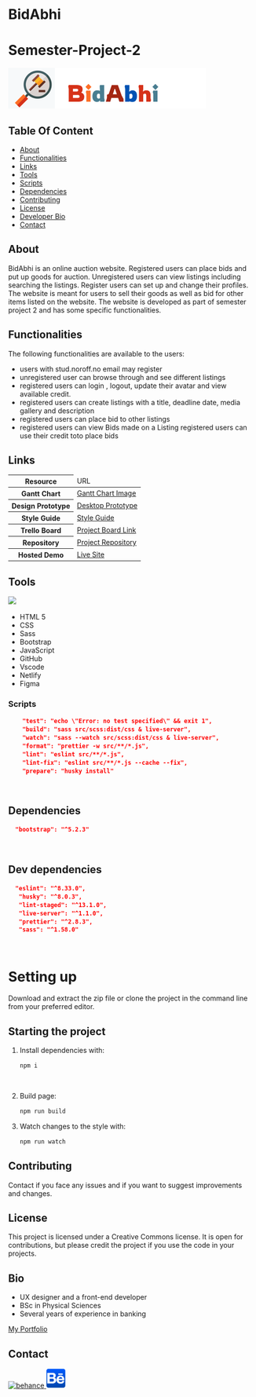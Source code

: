 # BidAbhi


# Semester-Project-2

![Homepage Preview](/images/Logo.png)

## Table Of Content

- [About](#about)
- [Functionalities](#functionalities)
- [Links](#links)
- [Tools](#tools)
- [Scripts](#scripts)
- [Dependencies](#dependencies)
- [Contributing](#contributing)
- [License](#license)
- [Developer Bio](#bio)
- [Contact](#contact)

## About

BidAbhi is an online auction website. Registered users can place bids and put up goods for auction. Unregistered users can view listings including searching the listings. Register users can set up and change their profiles.
The website is meant for users to sell their goods as well as bid for other items listed on the website. The website is developed as part of semester project 2 and has some specific functionalities. 

## Functionalities

The following functionalities are available to the users:
- users with stud.noroff.no email may register
- unregistered user can browse through and see different listings
- registered users can login , logout, update their avatar and view available credit. 
- registered users can create listings with a title, deadline date, media gallery and description
- registered users can place bid to other listings
- registered users can view Bids made on a Listing
registered users can use their credit toto place bids


## Links

<table>
  <thead>
    <tr>
      <th>Resource</th>
      <td>URL</td>
    </tr>
  </thead>
  <tbody>
    <tr>
      <th>Gantt Chart</th>
      <td><a href="/images/Semester_Project_2.png">Gantt Chart Image</a></td>
    </tr>
    <tr>
      <th>Design Prototype</th>
      <td><a href="https://www.figma.com/proto/SzkgtJ3iV1BIqEuosMLo1Y/Auction_website?page-id=0%3A1&node-id=1%3A2&viewport=1364%2C893%2C0.38&scaling=scale-down-width&starting-point-node-id=1%3A2">Desktop Prototype</a></td> 
    </tr>
    <tr>
      <th>Style Guide</th>
      <td><a href="/images/style.png">Style Guide</a></td>
    </tr>
    <tr>
      <th>Trello Board</th>
      <td><a href="https://trello.com/invite/b/b53Lfgmm/ATTI6272be085fb21157e4485955ac5efc53D4171034/bidabhi">Project Board Link</a></td>
    </tr>
    <tr>
      <th>Repository</th>
      <td><a href="https://github.com/sayeda-chattopadhyay/semester-project-auction">Project Repository</a></td>
    </tr>
    <tr>
      <th>Hosted Demo</th>
      <td><a href="https://poetic-faloodeh-2fc2da.netlify.app">Live Site</a></td>
    </tr>
  </tbody>
</table>

##  Tools

<img src="https://skillicons.dev/icons?i=html,css,js,sass,bootstrap,github,vscode,netlify,figma"/>

- HTML 5
- CSS
- Sass
- Bootstrap
- JavaScript
- GitHub
- Vscode
- Netlify
- Figma


### Scripts

```json
    "test": "echo \"Error: no test specified\" && exit 1",
    "build": "sass src/scss:dist/css & live-server",
    "watch": "sass --watch src/scss:dist/css & live-server",
    "format": "prettier -w src/**/*.js",
    "lint": "eslint src/**/*.js",
    "lint-fix": "eslint src/**/*.js --cache --fix",
    "prepare": "husky install"
```

</br>

## Dependencies

```json
  "bootstrap": "^5.2.3"
```

</br>

## Dev dependencies

```json
  "eslint": "^8.33.0",
   "husky": "^8.0.3",
   "lint-staged": "^13.1.0",
   "live-server": "^1.1.0",
   "prettier": "^2.8.3",
   "sass": "^1.58.0"
```

</br>



# Setting up

Download and extract the zip file or clone the project in the command line from your preferred editor.

## Starting the project

1. Install dependencies with:

    ```md
    npm i
    ```

</br>

2. Build page:

    ```md
    npm run build
    ```

3. Watch changes to the style with:

   ```md
   npm run watch
   ```

## Contributing

Contact if you face any issues and if you want to suggest improvements and changes.

## License

This project is licensed under a Creative Commons license. It is open for contributions, but please credit the project if you use the code in your  projects.

## Bio
-   UX designer and a front-end developer
-   BSc in Physical Sciences
-   Several years of experience in banking 

<a href="https://endearing-froyo-04825b.netlify.app/">My Portfolio</a>


## Contact 
<a href="https://www.linkedin.com/in/sayeda-chattopadhyay-7b33ba156/" target="_blank"> <img src="https://user-images.githubusercontent.com/83353551/195984318-dc867bbc-1288-4872-ba34-e6a4a7700535.png" alt="behance" width="40" height="40"/> </a> <a href="https://www.behance.net/gallery/111339401/UX-Portfolio" target="_blank"> <img src="https://github.com/devicons/devicon/blob/master/icons/behance/behance-original.svg" alt="behance" width="40" height="40"/> </a>
